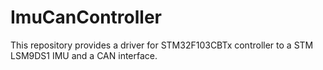 # ImuCanController
This repository provides a driver for STM32F103CBTx controller to a STM LSM9DS1 IMU and a CAN interface.
